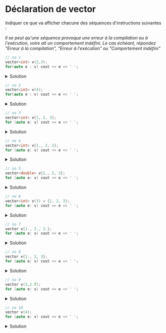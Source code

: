 # Déclaration de vector

Indiquer ce que va afficher chacune des séquences d'instructions suivantes :

_Il se peut qu'une séquence provoque une erreur à la compilation ou à l'exécution, voire ait un comportement indéfini. Le cas échéant, répondez "Erreur à la compilation", "Erreur à l'exécution" ou "Comportement indéfini"_

~~~cpp
// no 1
vector<int> v(2,3);
for(auto e : v) cout << e << ' '; 
~~~
<details>
<summary>Solution</summary>

~~~
3 3 
~~~
</details>


~~~cpp
// no 2
vector<int> v(4);
for(auto e : v) cout << e << ' '; 
~~~
<details>
<summary>Solution</summary>

~~~
0 0 0 0 
~~~
</details>

~~~cpp
// no 3
vector<int> v{1, 2, 3};
for (auto e: v) cout << e << ' ';
~~~
<details>
<summary>Solution</summary>

~~~
1 2 3 
~~~
</details>

~~~cpp
// no 4
vector<int> v{1., 2, 3};
for (auto e: v) cout << e << ' ';
~~~
<details>
<summary>Solution</summary>
Erreur à la compilation. 

~~~
error: type 'double' cannot be narrowed to 'int' in initializer list [-Wc++11-narrowing]
vector<int> v{1., 2, 3};
              ^~
~~~
</details>

~~~cpp
// no 5
vector<double> v{1., 2, 3};
for (auto e: v) cout << e << ' ';
~~~
<details>
<summary>Solution</summary>

~~~
1 2 3
~~~
</details>

~~~cpp
// no 6
vector<int> v(3) = {1, 2, 3};
for (auto e: v) cout << e << ' ';
~~~
<details>
<summary>Solution</summary>
Erreur à la compilation. 

~~~
error: expected ';' at end of declaration
vector<int> v(3) = {1, 2, 3};
                ^
~~~
</details>


~~~cpp
// no 7
vector v{1., 2., 3.};
for (auto e: v) cout << e << ' ';
~~~
<details>
<summary>Solution</summary> 

~~~
1 2 3
~~~

v est de type `vector<double>`
</details>


~~~cpp
// no 8
vector v{1., 2, 3};
for (auto e: v) cout << e << ' ';
~~~
<details>
<summary>Solution</summary> 
Erreur à la compilation

~~~
error: no viable constructor or deduction guide for deduction of template arguments of 'vector'
vector v{1., 2, 3};
       ^
~~~
</details>


~~~cpp
// no 9
vector v(3,2.f);
for (auto e: v) cout << e << ' ';
~~~
<details>
<summary>Solution</summary> 

~~~
2 2 2
~~~

v est de type `vector<float>`
</details>


~~~cpp
// no 10
vector v(4);
for (auto e: v) cout << e << ' ';
~~~
<details>
<summary>Solution</summary> 
Erreur à la compilation

~~~
error: no viable constructor or deduction guide for deduction of template arguments of 'vector'
vector v(4);
       ^
~~~
</details>